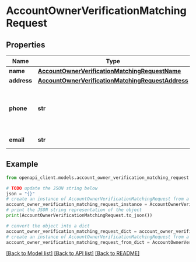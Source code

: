 # AccountOwnerVerificationMatchingRequest


## Properties

Name | Type | Description | Notes
------------ | ------------- | ------------- | -------------
**name** | [**AccountOwnerVerificationMatchingRequestName**](AccountOwnerVerificationMatchingRequestName.md) |  | 
**address** | [**AccountOwnerVerificationMatchingRequestAddress**](AccountOwnerVerificationMatchingRequestAddress.md) |  | [optional] 
**phone** | **str** | A valid phone number. It may only include digits. | [optional] 
**email** | **str** | An email address | [optional] 

## Example

```python
from openapi_client.models.account_owner_verification_matching_request import AccountOwnerVerificationMatchingRequest

# TODO update the JSON string below
json = "{}"
# create an instance of AccountOwnerVerificationMatchingRequest from a JSON string
account_owner_verification_matching_request_instance = AccountOwnerVerificationMatchingRequest.from_json(json)
# print the JSON string representation of the object
print(AccountOwnerVerificationMatchingRequest.to_json())

# convert the object into a dict
account_owner_verification_matching_request_dict = account_owner_verification_matching_request_instance.to_dict()
# create an instance of AccountOwnerVerificationMatchingRequest from a dict
account_owner_verification_matching_request_from_dict = AccountOwnerVerificationMatchingRequest.from_dict(account_owner_verification_matching_request_dict)
```
[[Back to Model list]](../README.md#documentation-for-models) [[Back to API list]](../README.md#documentation-for-api-endpoints) [[Back to README]](../README.md)


